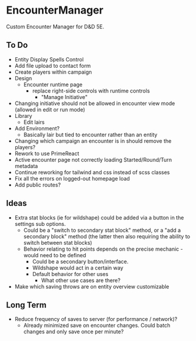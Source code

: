 # EncounterManager

Custom Encounter Manager for D&D 5E.

## To Do

- Entity Display Spells Control
- Add file upload to contact form
- Create players within campaign
- Design
    - Encounter runtime page
        - replace right-side controls with runtime controls
            - "Manage Initiative"
- Changing initiative should not be allowed in encounter view mode (allowed in edit or run mode)
- Library
    - Edit lairs
- Add Environment?
    - Basically lair but tied to encounter rather than an entity
- Changing which campaign an encounter is in should remove the players?
- Rework to use PrimeReact
- Active encounter page not correctly loading Started/Round/Turn metadata
- Continue reworking for tailwind and css instead of scss classes
- Fix all the errors on logged-out homepage load
- Add public routes?

## Ideas

- Extra stat blocks (ie for wildshape) could be added via a button in the settings sub options.
    - Could be a "switch to secondary stat block" method, or a "add a secondary block" method (the latter then also requiring the ability to switch between stat blocks)
    - Behavior relating to hit points depends on the precise mechanic - would need to be defined
        - Could be a secondary button/interface.
        - Wildshape would act in a certain way
        - Default behavior for other uses
            - What other use cases are there?
- Make which saving throws are on entity overview customizable

## Long Term

- Reduce frequency of saves to server (for performance / network)?
    - Already minimized save on encounter changes. Could batch changes and only save once per minute?
